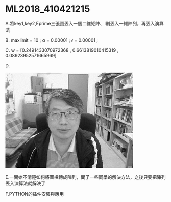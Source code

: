 # ML2018_410421215

A.將key1,key2,Eprime三張圖丟入一個二維矩陣、I則丟入一維陣列，再丟入演算法

B. maxlimit = 10 ; α = 0.00001 ; 𝜖 = 0.00001 ;

C. w = [0.2491433070972368 , 0.6613819010415319 , 0.08923952571665969]

D.

![image](https://github.com/peter92130/ML2018_410421215/blob/master/output.jpg?raw=true)

E.一開始不清楚如何將圖檔轉成陣列，問了一些同學的解決方法，之後只要把陣列丟入演算法就解決了

F.PYTHON的插件安裝與應用
